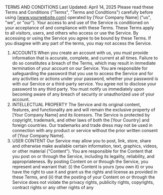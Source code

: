 TERMS AND CONDITIONS
Last Updated: April 14, 2025
Please read these Terms and Conditions ("Terms", "Terms and Conditions") carefully before using [www.yourwebsite.com] operated by [Your Company Name] ("us", "we", or "our").
Your access to and use of the Service is conditioned on your acceptance of and compliance with these Terms. These Terms apply to all visitors, users, and others who access or use the Service.
By accessing or using the Service you agree to be bound by these Terms. If you disagree with any part of the terms, you may not access the Service.
1. ACCOUNTS
When you create an account with us, you must provide information that is accurate, complete, and current at all times. Failure to do so constitutes a breach of the Terms, which may result in immediate termination of your account on our Service.
You are responsible for safeguarding the password that you use to access the Service and for any activities or actions under your password, whether your password is with our Service or a third-party service.
You agree not to disclose your password to any third party. You must notify us immediately upon becoming aware of any breach of security or unauthorized use of your account.
2. INTELLECTUAL PROPERTY
The Service and its original content, features, and functionality are and will remain the exclusive property of [Your Company Name] and its licensors. The Service is protected by copyright, trademark, and other laws of both the [Your Country] and foreign countries. Our trademarks and trade dress may not be used in connection with any product or service without the prior written consent of [Your Company Name].
3. USER CONTENT
Our Service may allow you to post, link, store, share and otherwise make available certain information, text, graphics, videos, or other material ("Content"). You are responsible for the Content that you post on or through the Service, including its legality, reliability, and appropriateness.
By posting Content on or through the Service, you represent and warrant that: (i) the Content is yours (you own it) or you have the right to use it and grant us the rights and license as provided in these Terms, and (ii) that the posting of your Content on or through the Service does not violate the privacy rights, publicity rights, copyrights, contract rights or any other rights of any
